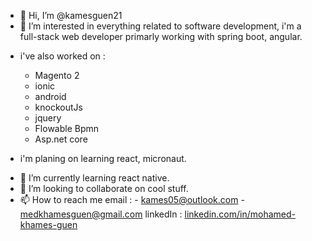 - 👋 Hi, I’m @kamesguen21
- 👀 I’m interested in everything related to software development, i'm a full-stack web developer primarly working with spring boot, angular.
* i've also worked on :
  * Magento 2
  * ionic
  * android
  * knockoutJs
  * jquery
  * Flowable Bpmn
  * Asp.net core
  

* i'm planing on learning react, micronaut.  

- 🌱 I’m currently learning react native.
- 💞️ I’m looking to collaborate on cool stuff.
- 📫 How to reach me 
email : - kames05@outlook.com
        - medkhamesguen@gmail.com
linkedIn : [linkedin.com/in/mohamed-khames-guen](https://www.linkedin.com/in/med-khames-guen/)
